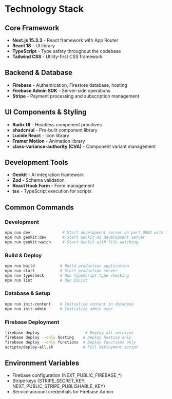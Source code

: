 # Technology Stack

## Core Framework
- **Next.js 15.3.3** - React framework with App Router
- **React 18** - UI library
- **TypeScript** - Type safety throughout the codebase
- **Tailwind CSS** - Utility-first CSS framework

## Backend & Database
- **Firebase** - Authentication, Firestore database, hosting
- **Firebase Admin SDK** - Server-side operations
- **Stripe** - Payment processing and subscription management

## UI Components & Styling
- **Radix UI** - Headless component primitives
- **shadcn/ui** - Pre-built component library
- **Lucide React** - Icon library
- **Framer Motion** - Animation library
- **class-variance-authority (CVA)** - Component variant management

## Development Tools
- **Genkit** - AI integration framework
- **Zod** - Schema validation
- **React Hook Form** - Form management
- **tsx** - TypeScript execution for scripts

## Common Commands

### Development
```bash
npm run dev              # Start development server on port 9002 with Turbopack
npm run genkit:dev       # Start Genkit AI development server
npm run genkit:watch     # Start Genkit with file watching
```

### Build & Deploy
```bash
npm run build           # Build production application
npm run start           # Start production server
npm run typecheck       # Run TypeScript type checking
npm run lint            # Run ESLint
```

### Database & Setup
```bash
npm run init-content    # Initialize content in database
npm run init-admin      # Initialize admin user
```

### Firebase Deployment
```bash
firebase deploy                    # Deploy all services
firebase deploy --only hosting    # Deploy hosting only
firebase deploy --only functions  # Deploy functions only
scripts/deploy-all.sh             # Full deployment script
```

## Environment Variables
- Firebase configuration (NEXT_PUBLIC_FIREBASE_*)
- Stripe keys (STRIPE_SECRET_KEY, NEXT_PUBLIC_STRIPE_PUBLISHABLE_KEY)
- Service account credentials for Firebase Admin